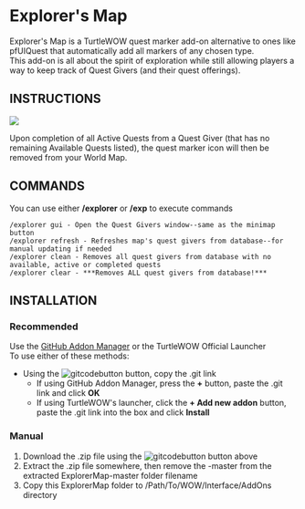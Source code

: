 # Explorer's Map
Explorer's Map is a TurtleWOW quest marker add-on alternative to ones like pfUIQuest that automatically add all markers of any chosen type.  
This add-on is all about the spirit of exploration while still allowing players a way to keep track of Quest Givers (and their quest offerings).

## INSTRUCTIONS
<img align="center" src="https://imgur.com/XnQAWPD.png">

Upon completion of all Active Quests from a Quest Giver (that has no remaining Available Quests listed), the quest marker icon will then be removed from your World Map.

## COMMANDS
You can use either **/explorer** or **/exp** to execute commands
```
/explorer gui - Open the Quest Givers window--same as the minimap button
/explorer refresh - Refreshes map's quest givers from database--for manual updating if needed
/explorer clean - Removes all quest givers from database with no available, active or completed quests
/explorer clear - ***Removes ALL quest givers from database!***
```

## INSTALLATION

### Recommended

Use the [GitHub Addon Manager](https://turtle-wow.fandom.com/wiki/GitAddonsManager) or the TurtleWOW Official Launcher  
To use either of these methods:  
 * Using the ![gitcodebutton](https://imgur.com/C79XiBN.png) button, copy the .git link
   * If using GitHub Addon Manager, press the **+** button, paste the .git link and click **OK**
   * If using TurtleWOW's launcher, click the  **+ Add new addon** button, paste the .git link into the box and click **Install**

### Manual
 1. Download the .zip file using the ![gitcodebutton](https://imgur.com/C79XiBN.png) button above
 2. Extract the .zip file somewhere, then remove the -master from the extracted ExplorerMap-master folder filename
 3. Copy this ExplorerMap folder to /Path/To/WOW/Interface/AddOns directory
